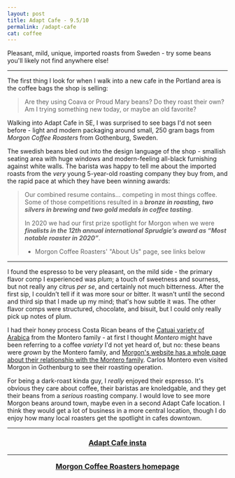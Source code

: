 ```yaml
---
layout: post
title: Adapt Cafe - 9.5/10
permalink: /adapt-cafe
cat: coffee
---
```


Pleasant, mild, unique, imported roasts from Sweden - try some beans you'll likely not find anywhere else!

---

The first thing I look for when I walk into a new cafe in the Portland area is the coffee bags the shop is selling:

> Are they using Coava or Proud Mary beans? Do they roast their own? Am I trying something new today, or maybe an old favorite?

Walking into Adapt Cafe in SE, I was surprised to see bags I'd not seen before - light and modern packaging around small, 250 gram bags from *Morgon Coffee Roasters* from Gothenburg, Sweden.

The swedish beans bled out into the design language of the shop - smallish seating area with huge windows and modern-feeling all-black furnishing against white walls.
The barista was happy to tell me about the imported roasts from the *very* young 5-year-old roasting company they buy from, and the rapid pace at which they have been winning awards:

> Our combined resume contains... competing in most things coffee.
> Some of those competitions resulted in a ***bronze in roasting, two silvers in brewing and two gold medals in coffee tasting***. 
>
> In 2020 we had our first prize spotlight for Morgon when we were ***finalists in the 12th annual international Sprudgie’s award as “Most notable roaster in 2020”***.
>
> - Morgon Coffee Roasters' "About Us" page, see links below

---

I found the espresso to be very pleasant, on the mild side - the primary flavor comp I experienced was *plum*; a touch of sweetness and sourness, but not really any citrus *per se*, and certainly not much bitterness.
After the first sip, I couldn't tell if it was more sour or bitter.
It wasn't until the second and third sip that I made up my mind; that's how subtle it was.
The other flavor comps were structured, chocolate, and bisuit, but I could only really pick up notes of plum.

I had their honey process Costa Rican beans of the [Catuai variety of Arabica](https://varieties.worldcoffeeresearch.org/varieties/catuai) from the Montero family - at first I thought *Montero* might have been referring to a coffee *variety* I'd not yet heard of, but no: these beans were *grown* by the Montero family, and [Morgon's website has a whole page about their relationship with the Montero family](https://www.morgoncoffeeroasters.com/products/carlos-montero-costa-rica-tarrazu).
Carlos Montero even visited Morgon in Gothenburg to see their roasting operation.

For being a dark-roast kinda guy, I *really* enjoyed their espresso.
It's obvious they care about coffee, their baristas are knoledgable, and they get their beans from a *serious* roasting company.
I would love to see more Morgon beans around town, maybe even in a second Adapt Cafe location.
I think they would get a lot of business in a more central location, though I do enjoy how many local roasters get the spotlight in cafes downtown.

---

<h3>
    <center>
        <a href="https://www.instagram.com/adaptcafe/" target="blank">
        Adapt Cafe insta
        </a>
        <hr>
        <a href="https://www.morgoncoffeeroasters.com/pages/about-us" target="blank">
        Morgon Coffee Roasters homepage
        </a>
    </center>
</h3>
